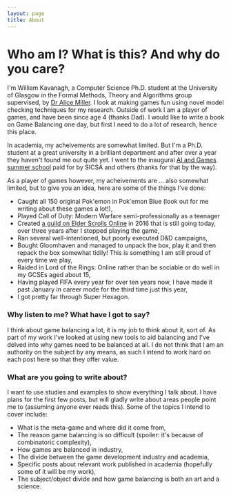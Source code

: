 ```yaml
---
layout: page
title: About
---
```


<!-- <h1> TODO </h1>

I will get around to changing this, but for now here's the stub from Hyde.

<p class="message">
  Hey there! This page is included as an example. Feel free to customize it for your own use upon downloading. Carry on!
</p>

In the novel, *The Strange Case of Dr. Jeykll and Mr. Hyde*, Mr. Poole is Dr. Jekyll's virtuous and loyal butler. Similarly, Poole is an upstanding and effective butler that helps you build Jekyll themes. It's made by [@mdo](https://twitter.com/mdo).

There are currently two themes built on Poole:

* [Hyde](http://hyde.getpoole.com)
* [Lanyon](http://lanyon.getpoole.com)

Learn more and contribute on [GitHub](https://github.com/poole).

## Setup

Some fun facts about the setup of this project include:

* Built for [Jekyll](http://jekyllrb.com)
* Developed on GitHub and hosted for free on [GitHub Pages](https://pages.github.com)
* Coded with [Sublime Text 2](http://sublimetext.com), an amazing code editor
* Designed and developed while listening to music like [Blood Bros Trilogy](https://soundcloud.com/maddecent/sets/blood-bros-series)

Have questions or suggestions? Feel free to [open an issue on GitHub](https://github.com/poole/issues/new) or [ask me on Twitter](https://twitter.com/mdo).

Thanks for reading! -->


# Who am I? What is this? And why do you care?

I'm William Kavanagh, a Computer Science Ph.D. student at the University of Glasgow in the Formal Methods, Theory and Algorithms group supervised, by [Dr Alice Miller](https://www.gla.ac.uk/schools/computing/staff/alicemiller/). I look at making games fun using novel model checking techniques for my research. Outside of work I am a player of games, and have been since age 4 (thanks Dad). I would like to write a book on Game Balancing one day, but first I need to do a lot of research, hence this place.

In academia, my acheivements are somewhat limited. But I'm a Ph.D. student at a great university in a brilliant department and after over a year they haven't found me out quite yet. I went to the inaugural [AI and Games summer school](https://school.gameaibook.org/) paid for by SICSA and others (thanks for that by the way).

As a player of games however, my acheivements are ... also somewhat limited, but to give you an idea, here are some of the things I've done:

 * Caught all 150 original Pok\'emon in Pok\'emon Blue (look out for me writing about these games a lot!),
 * Played Call of Duty: Modern Warfare semi-professionally as a teenager
 * Created [a guild on Elder Scrolls Online](https://snowborn.shivtr.com/) in 2016 that is still going today, over three years after I stopped playing the game,
 * Ran several well-intentioned, but poorly executed D&D campaigns,
 * Bought Gloomhaven and managed to unpack the box, play it and then repack the box somewhat tidily! This is something I am still proud of every time we play,
 * Raided in Lord of the Rings: Online rather than be sociable or do well in my GCSEs aged about 15,
 * Having played FIFA every year for over ten years now, I have made it past January in career mode for the third time just this year,
 * I got pretty far through Super Hexagon.

### Why listen to me? What have I got to say?

I think about game balancing a lot, it is my job to think about it, sort of. As part of my work I've looked at using new tools to aid balancing and I've delved into why games need to be balanced at all. I do not think that I am an authority on the subject by any means, as such I intend to work hard on each post here so that they offer value.

### What are you going to write about?

I want to use studies and examples to show everything I talk about. I have plans for the first few posts, but will gladly write about areas people point me to (assuming anyone ever reads this). Some of the topics I intend to cover include:

 * What is the meta-game and where did it come from,
 * The reason game balancing is so difficult (spoiler: it's because of combinatoric complexity),
 * How games are balanced in industry,
 * The divide between the game development industry and academia,
 * Specific posts about relevant work published in academia (hopefully some of it will be my work),
 * The subject/object divide and how game balancing is both an art and a science.
